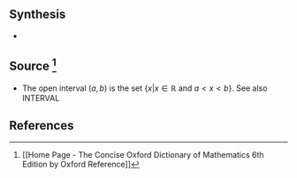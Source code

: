 ## Synthesis
- 
## Source [^1]
- The open interval $(a, b)$ is the set $\{x | x \in \mathbb{R} \text{ and } a < x < b\}$. See also INTERVAL
## References

[^1]: [[Home Page - The Concise Oxford Dictionary of Mathematics 6th Edition by Oxford Reference]]